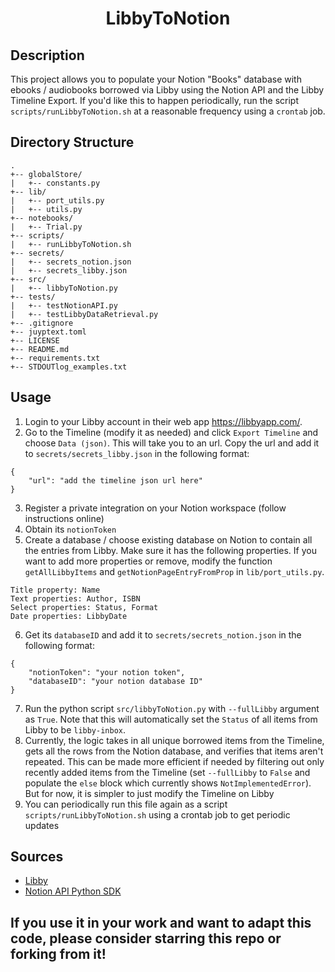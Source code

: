 <div align="center">    
 
# LibbyToNotion     

</div>
 
## Description   
This project allows you to populate your Notion "Books" database with ebooks / audiobooks borrowed via Libby using the Notion API and the Libby Timeline Export. If you'd like this to happen periodically, run the script `scripts/runLibbyToNotion.sh` at a reasonable frequency using a `crontab` job. 

## Directory Structure

```
.
+-- globalStore/
|   +-- constants.py
+-- lib/
|   +-- port_utils.py
|   +-- utils.py
+-- notebooks/
|   +-- Trial.py
+-- scripts/
|   +-- runLibbyToNotion.sh
+-- secrets/
|   +-- secrets_notion.json
|   +-- secrets_libby.json
+-- src/
|   +-- libbyToNotion.py
+-- tests/
|   +-- testNotionAPI.py
|   +-- testLibbyDataRetrieval.py
+-- .gitignore
+-- juyptext.toml
+-- LICENSE
+-- README.md
+-- requirements.txt
+-- STDOUTlog_examples.txt
```

## Usage
1. Login to your Libby account in their web app https://libbyapp.com/.
2. Go to the Timeline (modify it as needed) and click `Export Timeline` and choose `Data (json)`. This will take you to an url. Copy the url and add it to `secrets/secrets_libby.json` in the following format:
```
{
    "url": "add the timeline json url here"
}
```
3. Register a private integration on your Notion workspace (follow instructions online)
4. Obtain its `notionToken`
5. Create a database / choose existing database on Notion to contain all the entries from Libby. Make sure it has the following properties. If you want to add more properties or remove, modify the function `getAllLibbyItems` and `getNotionPageEntryFromProp` in `lib/port_utils.py`.
```
Title property: Name
Text properties: Author, ISBN
Select properties: Status, Format
Date properties: LibbyDate
```
6. Get its `databaseID` and add it to `secrets/secrets_notion.json` in the following format:
```
{
    "notionToken": "your notion token",
    "databaseID": "your notion database ID"
}
```
7. Run the python script `src/libbyToNotion.py` with `--fullLibby` argument as `True`. Note that this will automatically set the `Status` of all items from Libby to be `libby-inbox`. 
8. Currently, the logic takes in all unique borrowed items from the Timeline, gets all the rows from the Notion database, and verifies that items aren't repeated. This can be made more efficient if needed by filtering out only recently added items from the Timeline (set `--fullLibby` to `False` and populate the `else` block which currently shows `NotImplementedError`). But for now, it is simpler to just modify the Timeline on Libby 
9. You can periodically run this file again as a script `scripts/runLibbyToNotion.sh` using a crontab job to get periodic updates


## Sources

- [Libby](https://libbyapp.com/)
- [Notion API Python SDK](https://github.com/ramnes/notion-sdk-py)


## If you use it in your work and want to adapt this code, please consider starring this repo or forking from it!
 

